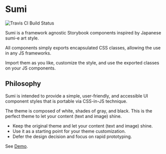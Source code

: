 # Sumi

![Travis CI Build Status](https://travis-ci.org/elishaterada/sumi.svg?branch=master)

Sumi is a framework agnostic Storybook components inspired by Japanese sumi-e art style.

All components simply exports encapsulated CSS classes, allowing the use in any JS frameworks.

Import them as you like, customize the style, and use the exported classes on your JS components.

## Philosophy

Sumi is intended to provide a simple, user-friendly, and accessible UI component styles that is portable via CSS-in-JS technique.

The theme is composed of white, shades of gray, and black. This is the perfect theme to let your content (text and image) shine.

- Keep the original theme and let your content (text and image) shine.
- Use it as a starting point for your theme customization.
- Defer the design decision and focus on rapid prototyping.

See [Demo](https://elishaterada.github.io/sumi/).

